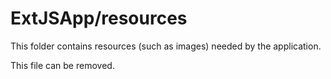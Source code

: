 # ExtJSApp/resources

This folder contains resources (such as images) needed by the application. 

This file can be removed.
